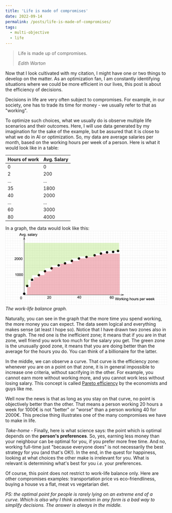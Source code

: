 ```yaml
---
title: 'Life is made of compromises'
date: 2022-09-14
permalink: /posts/life-is-made-of-compromises/
tags:
  - multi-objective
  - life
---
```


> Life is made up of compromises.
>
> <cite> Edith Warton </cite>

Now that I look cultivated with my citation, I might have one or two things to develop on the matter. As an optimization fan, I am constantly identifying situations where we could be more efficient in our lives, this post is about the efficiency of decisions. 

Decisions in life are very often subject to compromises. For example, in our society, one has to trade its time for money - we usually refer to that as "working". 

To optimize such choices, what we usually do is observe multiple life scenarios and their outcomes. Here, I will use data generated by my imagination for the sake of the example, but be assured that it is close to what we do in AI or optimization. So, my data are average salaries per month, based on the working hours per week of a person. Here is what it would look like in a table:


| Hours of work | Avg. Salary | 
| --- | --- |
| 0 | 0 |
| 2 | 200 |
| ... | ... |
| 35 | 1800 |
| 40 | 2000 |
| ... | ... |
| 60 | 3000 |
| 80 | 4000 | 

In a graph, the data would look like this:
![Work-life balance graph](working.png)
<em>The work-life balance graph.</em>



Naturally, you can see in the graph that the more time you spend working, the more money you can expect. The data seem logical and everything makes sense (at least I hope so). Notice that I have drawn two zones also in the graph. The red one is the inefficient zone; it means that if you are in that zone, well friend you work too much for the salary you get. The green zone is the unusually good zone, it means that you are doing better than the average for the hours you do. You can think of a billionaire for the latter.

In the middle, we can observe a curve. That curve is the efficiency zone: whenever you are on a point on that zone, it is in general impossible to increase one criteria, without sacrifying in the other. For example, you cannot earn more without working more, and you cannot work less without losing salary. This concept is called [Pareto efficiency](https://en.wikipedia.org/wiki/Pareto_efficiency) by the economists and guys like me.

Well now the news is that as long as you stay on that curve, no point is objectively better than the other. That means a person working 20 hours a week for 1000€ is not "better" or "worse" than a person working 40 for 2000€. This precise thing illustrates one of the many compromises we have to make in life.

*Take-home* - Finally, here is what science says: the point which is optimal depends on the **person's preferences**. So, yes, earning less money than your neighbour can be optimal for you, if you prefer more free time. And no, working full-time just "because everyone does" is not necessarily the best strategy for you (and that's OK!). In the end, in the quest for happiness, looking at what choices the other make is irrelevant for you. What is relevant is determining what's best for you *i.e.* your preferences. 

Of course, this point does not restrict to work-life balance only. Here are other compromises examples: transportation price vs eco-friendliness, buying a house vs a flat, meat vs vegetarian diet.

_PS: the optimal point for people is rarely lying on an extreme end of a curve. Which is also why I think extremism in any form is a bad way to simplify decisions. The answer is always in the middle._
